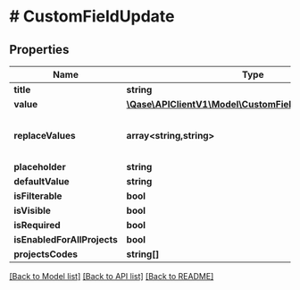 # # CustomFieldUpdate

## Properties

Name | Type | Description | Notes
------------ | ------------- | ------------- | -------------
**title** | **string** |  |
**value** | [**\Qase\APIClientV1\Model\CustomFieldCreateValueInner[]**](CustomFieldCreateValueInner.md) |  | [optional]
**replaceValues** | **array<string,string>** | Dictionary of old values and their replacemants | [optional]
**placeholder** | **string** |  | [optional]
**defaultValue** | **string** |  | [optional]
**isFilterable** | **bool** |  | [optional]
**isVisible** | **bool** |  | [optional]
**isRequired** | **bool** |  | [optional]
**isEnabledForAllProjects** | **bool** |  | [optional]
**projectsCodes** | **string[]** |  | [optional]

[[Back to Model list]](../../README.md#models) [[Back to API list]](../../README.md#endpoints) [[Back to README]](../../README.md)
